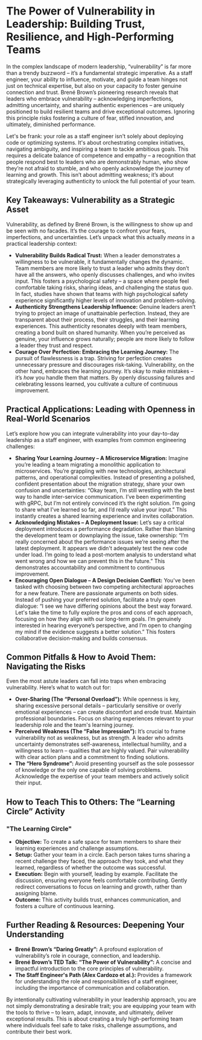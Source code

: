 # The Power of Vulnerability in Leadership: Building Trust, Resilience, and High-Performing Teams

In the complex landscape of modern leadership, “vulnerability” is far more than a trendy buzzword – it’s a fundamental strategic imperative. As a staff engineer, your ability to influence, motivate, and guide a team hinges not just on technical expertise, but also on your capacity to foster genuine connection and trust. Brené Brown’s pioneering research reveals that leaders who embrace vulnerability – acknowledging imperfections, admitting uncertainty, and sharing authentic experiences – are uniquely positioned to build resilient teams and drive exceptional outcomes. Ignoring this principle risks fostering a culture of fear, stifled innovation, and ultimately, diminished performance.

Let's be frank: your role as a staff engineer isn't solely about deploying code or optimizing systems. It's about orchestrating complex initiatives, navigating ambiguity, and inspiring a team to tackle ambitious goals. This requires a delicate balance of competence and empathy – a recognition that people respond best to leaders who are demonstrably human, who show they’re not afraid to stumble, and who openly acknowledge the journey of learning and growth. This isn’t about admitting weakness; it’s about strategically leveraging authenticity to unlock the full potential of your team.

## Key Takeaways: Vulnerability as a Strategic Asset

Vulnerability, as defined by Brené Brown, is the willingness to show up and be seen with no facades. It’s the courage to confront your fears, imperfections, and uncertainties. Let’s unpack what this actually _means_ in a practical leadership context:

- **Vulnerability Builds Radical Trust:** When a leader demonstrates a willingness to be vulnerable, it fundamentally changes the dynamic. Team members are more likely to trust a leader who admits they don’t have all the answers, who openly discusses challenges, and who invites input. This fosters a psychological safety – a space where people feel comfortable taking risks, sharing ideas, and challenging the status quo. In fact, studies have shown that teams with high psychological safety experience significantly higher levels of innovation and problem-solving.
- **Authenticity Strengthens Leadership Influence:** Genuine leaders aren’t trying to project an image of unattainable perfection. Instead, they are transparent about their process, their struggles, and their learning experiences. This authenticity resonates deeply with team members, creating a bond built on shared humanity. When you’re perceived as genuine, your influence grows naturally; people are more likely to follow a leader they trust and respect.
- **Courage Over Perfection: Embracing the Learning Journey:** The pursuit of flawlessness is a trap. Striving for perfection creates unnecessary pressure and discourages risk-taking. Vulnerability, on the other hand, embraces the learning journey. It’s okay to make mistakes – it’s _how_ you handle them that matters. By openly discussing failures and celebrating lessons learned, you cultivate a culture of continuous improvement.

## Practical Applications: Leading with Openness in Real-World Scenarios

Let’s explore how you can integrate vulnerability into your day-to-day leadership as a staff engineer, with examples from common engineering challenges:

- **Sharing Your Learning Journey – A Microservice Migration:** Imagine you’re leading a team migrating a monolithic application to microservices. You’re grappling with new technologies, architectural patterns, and operational complexities. Instead of presenting a polished, confident presentation about the migration strategy, share your own confusion and uncertainties: “Okay team, I’m still wrestling with the best way to handle inter-service communication. I’ve been experimenting with gRPC, but I’m not entirely convinced it’s the right solution. I’m going to share what I’ve learned so far, and I’d really value your input.” This instantly creates a shared learning experience and invites collaboration.
- **Acknowledging Mistakes – A Deployment Issue:** Let’s say a critical deployment introduces a performance degradation. Rather than blaming the development team or downplaying the issue, take ownership: “I’m really concerned about the performance issues we’re seeing after the latest deployment. It appears we didn't adequately test the new code under load. I’m going to lead a post-mortem analysis to understand what went wrong and how we can prevent this in the future.” This demonstrates accountability and commitment to continuous improvement.
- **Encouraging Open Dialogue – A Design Decision Conflict:** You've been tasked with choosing between two competing architectural approaches for a new feature. There are passionate arguments on both sides. Instead of pushing your preferred solution, facilitate a truly open dialogue: “I see we have differing opinions about the best way forward. Let's take the time to fully explore the pros and cons of each approach, focusing on how they align with our long-term goals. I’m genuinely interested in hearing everyone’s perspective, and I’m open to changing my mind if the evidence suggests a better solution.” This fosters collaborative decision-making and builds consensus.

## Common Pitfalls & How to Avoid Them: Navigating the Risks

Even the most astute leaders can fall into traps when embracing vulnerability. Here’s what to watch out for:

- **Over-Sharing (The “Personal Overload”):** While openness is key, sharing excessive personal details – particularly sensitive or overly emotional experiences – can create discomfort and erode trust. Maintain professional boundaries. Focus on sharing experiences relevant to your leadership role and the team's learning journey.
- **Perceived Weakness (The “False Impression”):** It’s crucial to frame vulnerability not as weakness, but as strength. A leader who admits uncertainty demonstrates self-awareness, intellectual humility, and a willingness to learn – qualities that are highly valued. Pair vulnerability with clear action plans and a commitment to finding solutions.
- **The “Hero Syndrome”:** Avoid presenting yourself as the sole possessor of knowledge or the only one capable of solving problems. Acknowledge the expertise of your team members and actively solicit their input.

## How to Teach This to Others: The “Learning Circle” Activity

### "The Learning Circle"

- **Objective:** To create a safe space for team members to share their learning experiences and challenge assumptions.
- **Setup:** Gather your team in a circle. Each person takes turns sharing a recent challenge they faced, the approach they took, and what they learned, regardless of whether the outcome was successful.
- **Execution:** Begin with yourself, leading by example. Facilitate the discussion, ensuring everyone feels comfortable contributing. Gently redirect conversations to focus on learning and growth, rather than assigning blame.
- **Outcome:** This activity builds trust, enhances communication, and fosters a culture of continuous learning.

## Further Reading & Resources: Deepening Your Understanding

- **Brené Brown’s “Daring Greatly”:** A profound exploration of vulnerability’s role in courage, connection, and leadership.
- **Brené Brown’s TED Talk: “The Power of Vulnerability”:** A concise and impactful introduction to the core principles of vulnerability.
- **The Staff Engineer's Path (Alex Cardozo et al.):** Provides a framework for understanding the role and responsibilities of a staff engineer, including the importance of communication and collaboration.

By intentionally cultivating vulnerability in your leadership approach, you are not simply demonstrating a desirable trait; you are equipping your team with the tools to thrive – to learn, adapt, innovate, and ultimately, deliver exceptional results. This is about creating a truly high-performing team where individuals feel safe to take risks, challenge assumptions, and contribute their best work.

